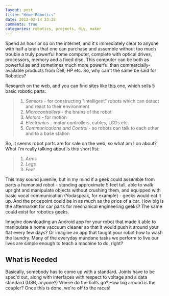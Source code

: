 ```yaml
---
layout: post
title: "Home Robotics"
date: 2012-02-14 23:28
comments: true
categories: robotics, projects, diy, maker
---
```


Spend an hour or so on the internet, and it's immediately clear to anyone with half a brain that one can purchase and assemble without too much trouble a truly powerful home computer, complete with optical drives, processors, memory and a fixed disc.  This computer can be both as powerful as and sometimes much more powerful than commercially-available products from Dell, HP etc.  So, why can't the same be said for Robotics?

<!-- more -->

Research on the web, and you can find sites like [this](http://www.robotshop.com/robot-parts.html) one, which sells 5 basic robotic parts: 

> 1. *Sensors* - for constructing "intelligent" robots which can detect and react to their environment
> 1. *Microcontrollers* - the brains of the robot
> 1. *Motors* - for motion
> 1. *Electronics* - motor controllers, cables, LCDs etc.
> 1. *Communications and Control* - so robots can talk to each other and to a base station

So, it seems robot parts are for sale on the web, so what am I on about?  What I'm really talking about is this short list:

> 1. *Arms*
> 1. *Legs*
> 1. *Feet*

This may sound juvenile, but in my mind if a geek could assemble from parts a humanoid robot - standing approximate 5 feet tall, able to walk upright and manipulate objects without crushing them, and equipped with basic vocal communication (Yodaspeak, for example) - geeks would eat it up.  And the pricepoint could be in as much as the price of a car.  How big is the aftermarket for car parts for mechanical engineering geeks?  The same could exist for robotics geeks.

Imagine downloading an Android app for your robot that made it able to manipulate a home vaccuum cleaner so that it would push it around your flat every few days?  Or imagine an app that taught your robot how to wash the laundry.  Many of the everyday mundane tasks we perform to live our lives are simple enough to teach a machine to do, right?

## What is Needed ##

Basically, somebody has to come up with a standard.  Joints have to be spec'd out, along with interfaces with respect to voltage and a data standard (USB, anyone?)  Where do the bolts go?  How big around is the coupler?  Once this is done, we're off to the races!
